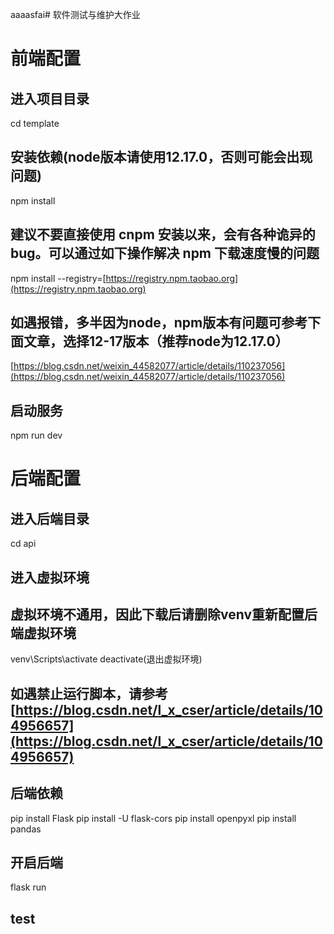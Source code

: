 aaaasfai# 软件测试与维护大作业

# 前端配置

## 进入项目目录

cd template

## 安装依赖(node版本请使用12.17.0，否则可能会出现问题)

npm install

## 建议不要直接使用 cnpm 安装以来，会有各种诡异的 bug。可以通过如下操作解决 npm 下载速度慢的问题

npm install --registry=[https://registry.npm.taobao.org](https://registry.npm.taobao.org)

## 如遇报错，多半因为node，npm版本有问题可参考下面文章，选择12-17版本（推荐node为12.17.0）

[https://blog.csdn.net/weixin_44582077/article/details/110237056](https://blog.csdn.net/weixin_44582077/article/details/110237056)

## 启动服务

npm run dev

# 后端配置

## 进入后端目录

cd api

## 进入虚拟环境

## 虚拟环境不通用，因此下载后请删除venv重新配置后端虚拟环境

venv\Scripts\activate
deactivate(退出虚拟环境)

## 如遇禁止运行脚本，请参考[https://blog.csdn.net/l_x_cser/article/details/104956657](https://blog.csdn.net/l_x_cser/article/details/104956657)

## 后端依赖

pip install Flask
pip install -U flask-cors
pip install openpyxl
pip install pandas

## 开启后端

flask run

## test


